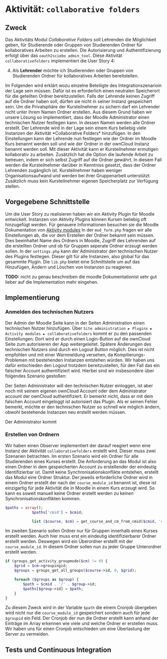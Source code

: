 # Aktivität: `collaborative folders`

## Zweck

Das Aktivitäts Modul *Collaborative Folders* soll Lehrenden die Möglichkeit geben, für Studierende oder Gruppen von Studierenden Ordner für kollaboratives Arbeiten zu erstellen.
Die Autorisierung und Authentifizierung erfolgt über das `oauth2sciebo admin_tool`. Diese Aktivität `collaborativefolders` implementiert die User Story 4:

<ol start="4">
  <li>Als <b>Lehrender</b> möchte ich Studierenden oder Gruppen von Studierenden Ordner für kollaboratives Arbeiten bereitstellen.</li>
</ol>
Im Folgenden wird erklärt wozu einzelne Beteiligte des Integrationszenarioin der Lage sein müssen.
Dafür ist es erforderlich einen neutralen Speicherort für die geteilten Ordner bereitzustellen. Falls der Lehrende keinen Zugriff auf die Ordner haben soll, dürfen sie nicht in seiner Instanz gespeichert sein. Um die Privatsphäre der Kursteilnehmer zu sichern darf ein Lehrender nicht unter ihrem Namen Ordner erstellen. Aus diesem Grund haben wir unsere Lösung so implementiert, dass der Moodle Administrator einen technischen Nutzer festlegen kann. In dessen Namen werden alle Ordner erstellt.
Der Lehrende wird in der Lage sein einem Kurs beliebig viele Instanzen der Aktivität *Collaborative Folders* hinzufügen. In den Einstellungen kann der Lehrende
nun festlegen wie der Ordner im Moodle Kurs benannt werden soll und wie der Ordner in der ownCloud Instanz benannt werden soll. Mit dieser Aktivität kann er Kursteilnehmer ermutigen kollaborativ zu arbeiten. Zusätzlich hat die Option die laufende Arbeit zu betreuen, indem er sich selbst Zugriff auf die Ordner gewährt. In diesem Fall werden die Kursteilnehmer darüber in Kenntniss gesetzt, dass der Ordner Lehrenden zugänglich ist.
Kursteilnehmer haben weniger Organisationsaufwand und werden bei ihrer Gruppenarbeit unterstützt. Zusätzlich muss kein Kursteilnehmer eigenen Speicherplatz zur Verfügung stellen.


## Vorgegebene Schnittstelle
Um die User Story zu realisieren haben wir ein Aktivity Plugin für Moodle entwickelt. Instanzen von Aktivity Plugins können Kursen beliebig oft hinzugefügt werden.
Für genauere Informationen besuchen sie die Moodle Dokumentation von [Aktivity modules](https://docs.moodle.org/dev/Activity_modules "Activity Modules")
In der `mod_form.php` fragen wir alle Einstellungen ab, die vor dem Erstellen der Ordner bekannt sein müssen. Dies beeinhaltet Name des Ordners in Moodle, Zugriff des Lehrenden auf die erstellten Ordner und ob für Gruppen seperate Ordner erzeugt werden sollen.
In der `settings.php` kann der Administrator den technischen Nutzer des Plugins festlegen. Dieser gilt für alle Instanzen, also global für das gesammte Plugin.
Die `lib.php` bietet eine Schnittstelle um auf das Hinzufügen, Ändern und Löschen von Instanzen zu reagieren.
<div class="alert alert-danger">
  <strong>TODO:</strong> nicht zu genau beschreiben die moodle Dokumentationist sehr gut lieber auf die Implementation mehr eingehen.
</div>

## Implementierung
### Anmelden des technischen Nutzers

Der Admin der Moodle Seite kann in der Seiten Administration einen technischen Nutzer hinzufügen. Über `Site administration ► Plugins ► Activity modules ► collaborativefolders` kommt er zu den passenden Einstellungen. Dort wird er durch einen Login-Button auf die ownCloud Seite zum autorisieren der App weitergeleitet. Spätere Änderungen des technischen Nutzers sind durch ein Logout Button möglich. Dies ist nicht empfohlen und mit einer Warnmeldung versehen, da Kompilierungs-Problemen mit bestehenden Instanzen entstehen würden. Wir haben uns dafür entschieden den Logout trotzdem bereitzustellen, für den Fall das ein falscher Account authentifiziert wird. Hierbei sind wir insbesondere über folgendes Szenario gestoßen:

Der Seiten Administrator will den technischen Nutzer einloggen, ist aber noch mit seinem eigenen ownCloud Account oder dem Administrator account der ownCloud authentifiziert. Er bemerkt nicht, dass er mit dem falschen Account eingeloggt ist autorisiert das Plugin. Als er seinen Fehler bemerkt, möchte er den technischen Nutzer so schnell wie möglich ändern, obwohl bestehende Instanzen neu erstellt werden müssen. 

Der Administrator kommt

### Erstellen von Ordnern
Wir haben einen Observer implementiert der darauf reagiert wenn eine Instanz der Aktivität `collaborativefolders` erstellt wird.
Dieser muss zwei Szenarien betrachten.
Im ersten Szenario wird ein Ordner für alle Studierenden eines Kurses erstellt.
Die Anforderung an das Modul ist also einen Ordner in dem gespeicherten Account zu erstellender der eindeutig Identifizierbar ist.
Damit keine Synchronisationskonflikte entstehen, erstellt das Modul eine Ordner Struktur. Der jeweils erforderliche Ordner wird in einem
Ordner erstellt der nach der `course_module_id` benannt ist, diese ist einzigartig für jede Aktivität die in Moodle in einem Kurs erzeugt wird. So kann es soweit manuell
keine Ordner erstellt werden zu keinen Synchronisationskonflikten kommen.

``` php
$paths = array();
            $paths['cmid'] = $cmid;

            list ($course, $cm) = get_course_and_cm_from_cmid($cmid, 'collaborativefolders');
```

Im zweiten Szenario sollen Ordner nur für Gruppen innerhalb eines Kurses erstellt werden.
Auch hier muss erst ein eindeutig identifizierbarer Ordner erstellt werden. Deswegen wird ein Überordner erstellt mit der `course_module_id`. In diesem Ordner sollen nun zu jeder Gruppe Unterordner erstellt werden.
``` php
if (groups_get_activity_groupmode($cm) != 0) {
    $grid = $cm->groupingid;
    $groups = groups_get_all_groups($course->id, 0, $grid);

    foreach ($groups as $group) {
        $path = $cmid . '/' . $group->id;
        $paths[$group->id] = $path;
    }
}
```
Zu diesem Zweck wird in der Variable `$path` die einem Cronjob übergeben wird nicht nur die `course_module_id` gespeichert sondern auch für jede `$groupid` ein Feld.
Der Cronjob der nun die Ordner erstellt kann anhand der Einträge im Array erkennen wie viele und welche Ordner er erstellen muss.
Wir haben uns für einen Cronjob entschieden um eine Überlastung der Server zu vermeiden.

## Tests und Continuous Integration

